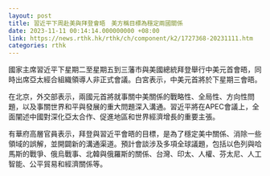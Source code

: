 ```yaml
---
layout: post
title: 習近平下周赴美與拜登會晤　美方稱目標為穩定兩國關係
date: 2023-11-11 00:14:14.000000000 +08:00
link: https://news.rthk.hk/rthk/ch/component/k2/1727368-20231111.htm
categories: rthk
---
```


國家主席習近平下星期二至星期五到三藩市與美國總統拜登舉行中美元首會晤，同時出席亞太經合組織領導人非正式會議。白宮表示，中美元首將於下星期三會晤。

在北京，外交部表示，兩國元首將就事關中美關係的戰略性、全局性、方向性問題，以及事關世界和平與發展的重大問題深入溝通。習近平將在APEC會議上，全面闡述中國對深化亞太合作、促進地區和世界經濟增長的重要主張。

有華府高層官員表示，拜登與習近平會晤的目標，是為了穩定美中關係、消除一些領域的誤解，並開闢新的溝通渠道。預計會談涉及多項全球議題，包括以色列與哈馬斯的戰爭、俄烏戰事、北韓與俄羅斯的關係、台灣、印太、人權、芬太尼、人工智能、公平貿易和經濟關係等。
